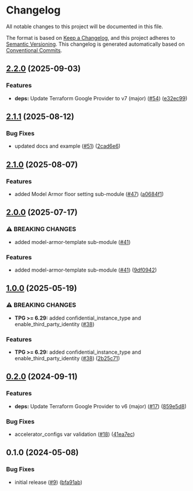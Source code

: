 # Changelog

All notable changes to this project will be documented in this file.

The format is based on
[Keep a Changelog](https://keepachangelog.com/en/1.0.0/),
and this project adheres to
[Semantic Versioning](https://semver.org/spec/v2.0.0.html).
This changelog is generated automatically based on [Conventional Commits](https://www.conventionalcommits.org/en/v1.0.0/).

## [2.2.0](https://github.com/GoogleCloudPlatform/terraform-google-vertex-ai/compare/v2.1.1...v2.2.0) (2025-09-03)


### Features

* **deps:** Update Terraform Google Provider to v7 (major) ([#54](https://github.com/GoogleCloudPlatform/terraform-google-vertex-ai/issues/54)) ([e32ec99](https://github.com/GoogleCloudPlatform/terraform-google-vertex-ai/commit/e32ec99c9e075cba5e34bc0c50c6ad234941c2ca))

## [2.1.1](https://github.com/GoogleCloudPlatform/terraform-google-vertex-ai/compare/v2.1.0...v2.1.1) (2025-08-12)


### Bug Fixes

* updated docs and example ([#51](https://github.com/GoogleCloudPlatform/terraform-google-vertex-ai/issues/51)) ([2cad6e6](https://github.com/GoogleCloudPlatform/terraform-google-vertex-ai/commit/2cad6e6666f743064a147e84f17723168f969ab2))

## [2.1.0](https://github.com/GoogleCloudPlatform/terraform-google-vertex-ai/compare/v2.0.0...v2.1.0) (2025-08-07)


### Features

* added Model Armor floor setting sub-module ([#47](https://github.com/GoogleCloudPlatform/terraform-google-vertex-ai/issues/47)) ([a0684f1](https://github.com/GoogleCloudPlatform/terraform-google-vertex-ai/commit/a0684f1ca8d0831a1408c2b9927cbf7e5cdd4a9b))

## [2.0.0](https://github.com/GoogleCloudPlatform/terraform-google-vertex-ai/compare/v1.0.0...v2.0.0) (2025-07-17)


### ⚠ BREAKING CHANGES

* added model-armor-template sub-module ([#41](https://github.com/GoogleCloudPlatform/terraform-google-vertex-ai/issues/41))

### Features

* added model-armor-template sub-module ([#41](https://github.com/GoogleCloudPlatform/terraform-google-vertex-ai/issues/41)) ([9df0942](https://github.com/GoogleCloudPlatform/terraform-google-vertex-ai/commit/9df09426dc41c75df72b9ac9068d167924f785ba))

## [1.0.0](https://github.com/GoogleCloudPlatform/terraform-google-vertex-ai/compare/v0.2.0...v1.0.0) (2025-05-19)


### ⚠ BREAKING CHANGES

* **TPG >= 6.29:** added confidential_instance_type and enable_third_party_identity ([#38](https://github.com/GoogleCloudPlatform/terraform-google-vertex-ai/issues/38))

### Features

* **TPG >= 6.29:** added confidential_instance_type and enable_third_party_identity ([#38](https://github.com/GoogleCloudPlatform/terraform-google-vertex-ai/issues/38)) ([2b25c71](https://github.com/GoogleCloudPlatform/terraform-google-vertex-ai/commit/2b25c71862aacad6534521c6eef50a1a215e85e9))

## [0.2.0](https://github.com/GoogleCloudPlatform/terraform-google-vertex-ai/compare/v0.1.0...v0.2.0) (2024-09-11)


### Features

* **deps:** Update Terraform Google Provider to v6 (major) ([#17](https://github.com/GoogleCloudPlatform/terraform-google-vertex-ai/issues/17)) ([859e5d8](https://github.com/GoogleCloudPlatform/terraform-google-vertex-ai/commit/859e5d82b9f465a02dddde22bfd1c74d91886ef7))


### Bug Fixes

* accelerator_configs var validation ([#18](https://github.com/GoogleCloudPlatform/terraform-google-vertex-ai/issues/18)) ([41ea7ec](https://github.com/GoogleCloudPlatform/terraform-google-vertex-ai/commit/41ea7ec813d9a06fbfedc16eaa2308db291b2652))

## 0.1.0 (2024-05-08)


### Bug Fixes

* initial release ([#9](https://github.com/GoogleCloudPlatform/terraform-google-vertex-ai/issues/9)) ([bfa91ab](https://github.com/GoogleCloudPlatform/terraform-google-vertex-ai/commit/bfa91ab72e1b0d96b3c01e1edd3664e135899c77))

